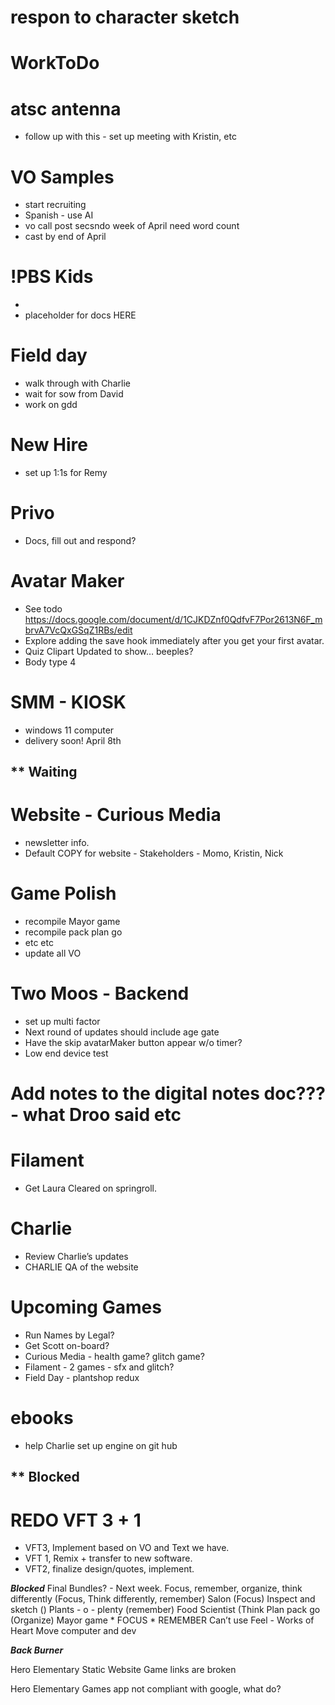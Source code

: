 # respon to character sketch


# WorkToDo

# atsc antenna
* follow up with this - set up meeting with Kristin, etc

# VO Samples
* start recruiting 
* Spanish - use AI
* vo call post secsndo week of April need word count 
* cast by end of April

# !PBS Kids
* 
* placeholder for docs HERE

# Field day
* walk through with Charlie
* wait for sow from David
* work on gdd

# New Hire
* set up 1:1s for Remy

# Privo
* Docs, fill out and respond?

# Avatar Maker
* See todo https://docs.google.com/document/d/1CJKDZnf0QdfvF7Por2613N6F_mbrvA7VcQxGSqZ1RBs/edit 
* Explore adding the save hook immediately after you get your first avatar. 
* Quiz Clipart Updated to show… beeples?
* Body type 4

# SMM - KIOSK
* windows 11 computer 
* delivery soon! April 8th

## ** Waiting

# Website - Curious Media
* newsletter info.
* Default COPY for website - Stakeholders - Momo, Kristin, Nick

# Game Polish
* recompile Mayor game
* recompile pack plan go
* etc etc
* update all VO

# Two Moos - Backend
* set up multi factor
* Next round of updates should include age gate
* Have the skip avatarMaker button appear w/o timer?
* Low end device test

# Add notes to the digital notes doc??? - what Droo said etc

# Filament
* Get Laura Cleared on springroll.

# Charlie
* Review Charlie’s updates
* CHARLIE QA of the website

# Upcoming Games
* Run Names by Legal?
* Get Scott on-board?
* Curious Media - health game? glitch game?
* Filament - 2 games - sfx and glitch?
* Field Day - plantshop redux

# ebooks
* help Charlie set up engine on git hub

## ** Blocked

# REDO VFT 3 + 1
*	VFT3, Implement based on VO and Text we have.
*	VFT 1, Remix + transfer to new software.
*	VFT2, finalize design/quotes, implement.


***Blocked***
Final Bundles? - Next week.
	Focus, remember, organize, think differently 
		(Focus, Think differently, remember)
	Salon (Focus)
	Inspect and sketch ()
	Plants - o - plenty (remember)
	Food Scientist (Think
 	Plan pack go (Organize)
	Mayor game
	* FOCUS
	* REMEMBER
	Can’t use 
		Feel - Works of Heart
		Move computer and dev


***Back Burner***

Hero Elementary Static Website
	Game links are broken

Hero Elementary Games app
	not compliant with google, what do?
